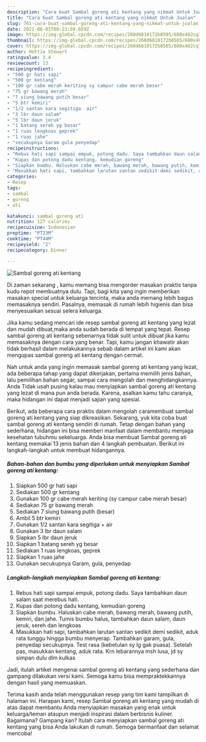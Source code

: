 ```yaml
---
description: "Cara buat Sambal goreng ati kentang yang nikmat Untuk Jualan"
title: "Cara buat Sambal goreng ati kentang yang nikmat Untuk Jualan"
slug: 761-cara-buat-sambal-goreng-ati-kentang-yang-nikmat-untuk-jualan
date: 2021-06-01T00:23:59.659Z
image: https://img-global.cpcdn.com/recipes/260d6810172b8505/680x482cq70/sambal-goreng-ati-kentang-foto-resep-utama.jpg
thumbnail: https://img-global.cpcdn.com/recipes/260d6810172b8505/680x482cq70/sambal-goreng-ati-kentang-foto-resep-utama.jpg
cover: https://img-global.cpcdn.com/recipes/260d6810172b8505/680x482cq70/sambal-goreng-ati-kentang-foto-resep-utama.jpg
author: Hettie Stewart
ratingvalue: 3.4
reviewcount: 13
recipeingredient:
- "500 gr hati sapi"
- "500 gr kentang"
- "100 gr cabe merah keriting sy campur cabe merah besar"
- "75 gr bawang merah"
- "7 siung bawang putih besar"
- "5 btr kemiri"
- "1/2 santan kara segitiga  air"
- "3 lbr daun salam"
- "5 lbr daun jeruk"
- "1 batang sereh yg besar"
- "1 ruas lengkoas geprek"
- "1 ruas jahe"
- "secukupnya Garam gula penyedap"
recipeinstructions:
- "Rebus hati sapi sampai empuk, potong dadu. Saya tambahkan daun salam saat merebus hati."
- "Kupas dan potong dadu kentang, kemudian goreng"
- "Siapkan bumbu. Haluskan cabe merah, bawang merah, bawang putih, kemiri, dan jahe. Tumis bumbu halus, tambahkan daun salam, daun jeruk, sereh dan lengkoas"
- "Masukkan hati sapi, tambahkan larutan santan sedikit demi sedikit, aduk rata tunggu hingga bumbu menyerap. Tambahkan garam, gula, penyedap secukupnya. Test rasa (kebetulan sy lg gak puasa). Setelah pas, masukkan kentang, aduk rata. Krn lebarannya msh lusa, jd sy simpan dulu dlm kulkas"
categories:
- Resep
tags:
- sambal
- goreng
- ati

katakunci: sambal goreng ati 
nutrition: 127 calories
recipecuisine: Indonesian
preptime: "PT23M"
cooktime: "PT44M"
recipeyield: "2"
recipecategory: Dinner

---
```



![Sambal goreng ati kentang](https://img-global.cpcdn.com/recipes/260d6810172b8505/680x482cq70/sambal-goreng-ati-kentang-foto-resep-utama.jpg)

Di zaman  sekarang , kamu memang bisa mengorder masakan praktis tanpa kudu repot membuatnya dulu. Tapi, bagi kita yang ingin memberikan masakan special untuk keluarga tercinta, maka anda memang lebih bagus memasaknya sendiri. Pasalnya, memasak di rumah lebih higienis dan bisa menyesuaikan sesuai selera keluarga.

Jika kamu sedang mencari ide resep sambal goreng ati kentang yang lezat dan mudah dibuat,maka anda sudah berada di tempat yang tepat. Resep sambal goreng ati kentang  sebenarnya tidak sulit untuk dibuat jika kamu memasaknya dengan cara yang benar. Tapi, kamu jangan khawatir akan tidak berhasil dalam melakukannya 
sebab dalam artikel ini kami akan mengupas sambal goreng ati kentang dengan cermat.  



Nah untuk anda yang ingin memasak sambal goreng ati kentang yang lezat, ada beberapa tahap yang dapat dikerjakan, pertama memilih jenis bahan, lalu pemilihan bahan segar, sampai cara mengolah dan menghidangkannya. Anda Tidak usah pusing kalau mau menyiapkan sambal goreng ati kentang yang lezat di mana pun anda berada. Karena, asalkan kamu  tahu caranya, maka hidangan ini dapat menjadi sajian yang spesial.

Berikut, ada beberapa cara praktis  dalam mengolah caramembuat sambal goreng ati kentang yang siap dikreasikan. Sekarang, yuk kita coba buat sambal goreng ati kentang sendiri di rumah. Tetap dengan bahan yang sederhana, hidangan ini bisa memberi manfaat dalam membantu menjaga kesehatan tubuhmu sekeluarga. Anda bisa membuat Sambal goreng ati kentang memakai 13 jenis bahan dan 4 langkah pembuatan. Berikut ini langkah-langkah untuk membuat hidangannya.

<!--inarticleads1-->

##### Bahan-bahan dan bumbu yang diperlukan untuk menyiapkan Sambal goreng ati kentang:

1. Siapkan 500 gr hati sapi
1. Sediakan 500 gr kentang
1. Gunakan 100 gr cabe merah keriting (sy campur cabe merah besar)
1. Sediakan 75 gr bawang merah
1. Sediakan 7 siung bawang putih (besar)
1. Ambil 5 btr kemiri
1. Gunakan 1/2 santan kara segitiga + air
1. Gunakan 3 lbr daun salam
1. Siapkan 5 lbr daun jeruk
1. Siapkan 1 batang sereh yg besar
1. Sediakan 1 ruas lengkoas, geprek
1. Siapkan 1 ruas jahe
1. Gunakan secukupnya Garam, gula, penyedap




<!--inarticleads2-->

##### Langkah-langkah menyiapkan Sambal goreng ati kentang:

1. Rebus hati sapi sampai empuk, potong dadu. Saya tambahkan daun salam saat merebus hati.
1. Kupas dan potong dadu kentang, kemudian goreng
1. Siapkan bumbu. Haluskan cabe merah, bawang merah, bawang putih, kemiri, dan jahe. Tumis bumbu halus, tambahkan daun salam, daun jeruk, sereh dan lengkoas
1. Masukkan hati sapi, tambahkan larutan santan sedikit demi sedikit, aduk rata tunggu hingga bumbu menyerap. Tambahkan garam, gula, penyedap secukupnya. Test rasa (kebetulan sy lg gak puasa). Setelah pas, masukkan kentang, aduk rata. Krn lebarannya msh lusa, jd sy simpan dulu dlm kulkas




Jadi, itulah artikel mengenai  sambal goreng ati kentang  yang sederhana dan gampang dilakukan versi kami. Semoga kamu bisa mempraktekkannya dengan hasil yang memuaskan. 

Terima kasih anda telah menggunakan resep yang tim kami tampilkan di halaman ini. Harapan kami, resep  Sambal goreng ati kentang yang mudah di atas dapat membantu Anda menyiapkan masakan yang enak untuk keluarga/teman ataupun menjadi inspirasi dalam berbisnis kuliner. Bagaimana? Gampang kan? Itulah cara menyiapkan sambal goreng ati kentang yang bisa Anda lakukan di rumah. Semoga bermanfaat dan selamat mencoba!

